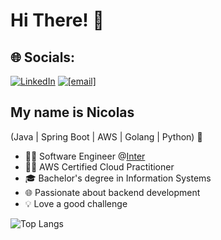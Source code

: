 # Hi There! 👋
## 🌐 Socials:
[![LinkedIn](https://img.shields.io/badge/LinkedIn-%230077B5.svg?logo=linkedin&logoColor=white)](https://www.linkedin.com/in/nicolas-varanda-ribeiro/) [![[email]](https://img.shields.io/badge/nicolasbro@hotmail.com-D14836?logo=gmail&logoColor=white)](mailto:nicolasbro@hotmail.com) 
## My name is Nicolas

(Java | Spring Boot | AWS | Golang | Python) 🚀

- 👩‍💻 Software Engineer @[Inter](https://inter.co/)
- 👨‍🎓 AWS Certified Cloud Practitioner
- 🎓 Bachelor's degree in Information Systems
- 🌐 Passionate about backend development
- 💡 Love a good challenge

![Top Langs](https://github-readme-stats.vercel.app/api/top-langs/?username=nicolasvaranda&layout=compact&hide_border=true&title_color=00d0ff&text_color=ffffff&bg_color=0d1117)
